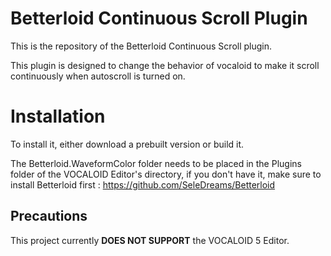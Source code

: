 # Betterloid Continuous Scroll Plugin

This is the repository of the Betterloid Continuous Scroll plugin.

This plugin is designed to change the behavior of vocaloid to make it scroll continuously when autoscroll is turned on.

# Installation

To install it, either download a prebuilt version or build it.

The Betterloid.WaveformColor folder needs to be placed in the Plugins folder of the VOCALOID Editor's directory, if you don't have it, make sure to install Betterloid first : 
https://github.com/SeleDreams/Betterloid

## Precautions
This project currently **DOES NOT SUPPORT** the VOCALOID 5 Editor.